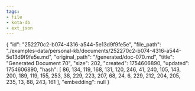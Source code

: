 ```yaml
---
tags:
- file
- kota-db
- ext_json
---
```

{
  "id": "252270c2-b074-4316-a544-5e13d9f9fe5e",
  "file_path": "./examples-data/personal-kb/documents/252270c2-b074-4316-a544-5e13d9f9fe5e.md",
  "original_path": "/generated/doc-070.md",
  "title": "Generated Document 70",
  "size": 202,
  "created": 1754606890,
  "updated": 1754606890,
  "hash": [
    86,
    134,
    119,
    168,
    131,
    120,
    246,
    41,
    240,
    105,
    143,
    200,
    189,
    119,
    155,
    253,
    38,
    229,
    223,
    207,
    68,
    24,
    6,
    229,
    212,
    204,
    205,
    235,
    13,
    88,
    243,
    161
  ],
  "embedding": null
}